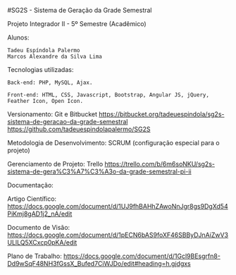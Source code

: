 #SG2S - Sistema de Geração da Grade Semestral

Projeto Integrador II - 5º Semestre (Acadêmico)

Alunos:

    Tadeu Espíndola Palermo
    Marcos Alexandre da Silva Lima

Tecnologias utilizadas:

    Back-end: PHP, MySQL, Ajax.

    Front-end: HTML, CSS, Javascript, Bootstrap, Angular JS, jQuery, Feather Icon, Open Icon.

Versionamento: Git e Bitbucket
https://bitbucket.org/tadeuespindola/sg2s-sistema-de-geracao-da-grade-semestral
https://github.com/tadeuespindolapalermo/SG2S

Metodologia de Desenvolvimento: SCRUM (configuração especial para o projeto)

Gerenciamento de Projeto: Trello
https://trello.com/b/6m6soNKU/sg2s-sistema-de-gera%C3%A7%C3%A3o-da-grade-semestral-pi-ii

Documentação:

Artigo Científico:
https://docs.google.com/document/d/1UJ9fhBAHhZAwoNnJgr8gs9DgXd54PiKmj8gAD1j2_nA/edit

Documento de Visão:
https://docs.google.com/document/d/1pECN6bAS9foXF46SBByDJnAiZwV3ULlLQ5XCxcp0pKA/edit

Plano de Trabalho:
https://docs.google.com/document/d/1Gcl9BEsgrfn8-Dd9wSqF48NH3fGssX_Bufed7CiWJDo/edit#heading=h.gjdgxs
